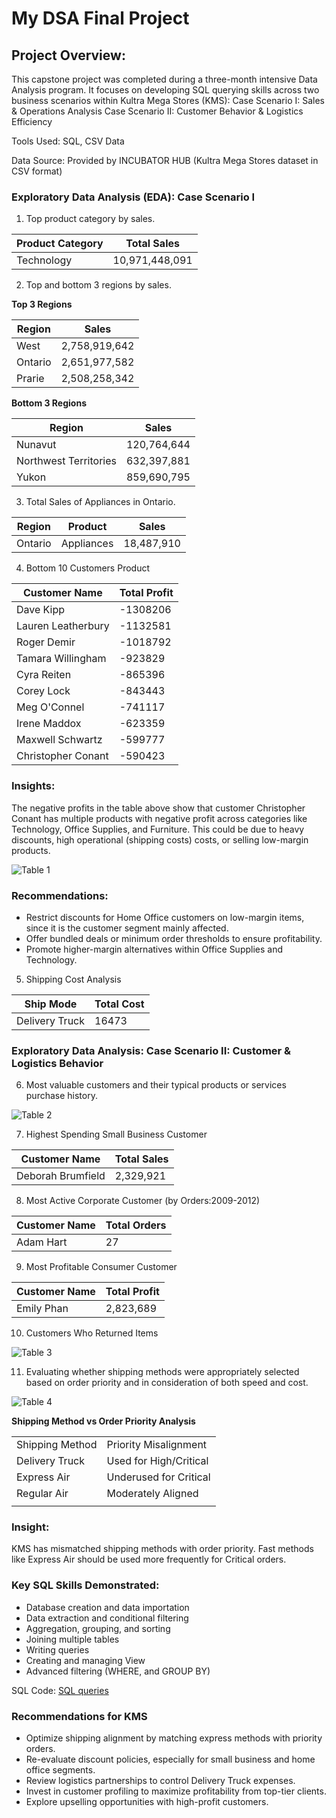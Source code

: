 # My DSA Final Project

## Project Overview:
This capstone project was completed during a three-month intensive Data Analysis program. It focuses on developing SQL querying skills across two business scenarios within Kultra Mega Stores (KMS):
Case Scenario I: Sales & Operations Analysis
Case Scenario II: Customer Behavior & Logistics Efficiency

Tools Used: SQL, CSV Data

Data Source: Provided by INCUBATOR HUB (Kultra Mega Stores dataset in CSV format)


### Exploratory Data Analysis (EDA): Case Scenario I

1. Top product category by sales.

| Product Category|  Total Sales   |
|-----------------|----------------|
|    Technology   | 10,971,448,091 |
   
2. Top and bottom 3 regions by sales.

**Top 3 Regions**

|      Region     |  Sales        |
|-----------------|---------------|
|    West         | 2,758,919,642 |
|    Ontario      | 2,651,977,582 |
|    Prarie       | 2,508,258,342 |

**Bottom 3 Regions** 

|      Region         |     Sales       |
|---------------------|-----------------|
|    Nunavut          |   120,764,644   |
|Northwest Territories|   632,397,881   |
| Yukon               |   859,690,795   |

3.  Total Sales of Appliances in Ontario.

| Region  |   Product       | Sales      |
|-------- |-----------------|------------|
| Ontario | Appliances      | 18,487,910 | 

4. Bottom 10 Customers Product
    
|Customer Name     | Total Profit    | 
|---------------   |-----------------|
|Dave Kipp         |   -1308206      |
|Lauren Leatherbury|   -1132581      |
|Roger Demir       |   -1018792      |
|Tamara Willingham |    -923829      |
|Cyra Reiten       |    -865396      |
|Corey Lock        |    -843443      |
|Meg O'Connel      |    -741117      | 
|Irene Maddox      |    -623359      |
|Maxwell Schwartz  |    -599777      |
|Christopher Conant|    -590423      |


### Insights:
The negative profits in the table above show that customer Christopher Conant has multiple products with negative profit across categories like Technology, Office Supplies, and Furniture. This could be due to heavy discounts, high operational (shipping costs) costs, or selling low-margin products.

![Table 1](https://github.com/user-attachments/assets/a8f81801-958f-4710-8dbc-9d81f63c08f1)


### Recommendations:
- Restrict discounts for Home Office customers on low-margin items, since it is the customer segment mainly affected.
- Offer bundled deals or minimum order thresholds to ensure profitability.
- Promote higher-margin alternatives within Office Supplies and Technology.
 
5. Shipping Cost Analysis

|    Ship Mode     |  Total Cost     |
|------------------|-----------------|
|  Delivery Truck  |    16473        |


### Exploratory Data Analysis: Case Scenario II: Customer & Logistics Behavior
6. Most valuable customers and their typical products or services purchase history.
                 
![Table 2](https://github.com/user-attachments/assets/e52631b1-de32-42f0-859c-1f2ceb70a86b)

7. Highest Spending Small Business Customer
   
| Customer Name     |  Total Sales    |
|-------------------|-----------------|
| Deborah Brumfield |    2,329,921    |
   
8. Most Active Corporate Customer (by Orders:2009-2012) 
   
| Customer Name     |  Total Orders    |
|-------------------|------------------|
|     Adam Hart     |       27         |

9. Most Profitable Consumer Customer

| Customer Name     |  Total Profit     |
|-------------------|-------------------|
|     Emily Phan    |    2,823,689      |

10. Customers Who Returned Items

![Table 3](https://github.com/user-attachments/assets/872dcff1-b0d8-497b-8884-4a9c0000b4bd)

11. Evaluating whether shipping methods were appropriately selected based on order priority and in consideration of both speed and cost.

![Table 4](https://github.com/user-attachments/assets/0df65de2-b142-4eda-bf02-a6d566f188f4)


**Shipping Method vs Order Priority Analysis**

|                          |                           |
|--------------------------|---------------------------|
|  Shipping Method         |  Priority Misalignment    |
|   Delivery Truck         |   Used for High/Critical  |
|   Express Air            |   Underused for Critical  |
|   Regular Air            |    Moderately Aligned     |       
|                          |                           |


### Insight:
KMS has mismatched shipping methods with order priority. Fast methods like Express Air should be used more frequently for Critical orders.


###  Key SQL Skills Demonstrated:
- Database creation and data importation
- Data extraction and conditional filtering
- Aggregation, grouping, and sorting
- Joining multiple tables
- Writing queries 
- Creating and managing View
- Advanced filtering (WHERE, and GROUP BY)
  
SQL Code: [SQL queries](https://1drv.ms/u/c/bc44d4c60b54fc1d/EfN58PeAHKdCvQMXZ5Gof0QBtuA72aEFTJJn0OvKiVi_Hg?e=kmNgAP) 

### Recommendations for KMS
- Optimize shipping alignment by matching express methods with priority orders.
- Re-evaluate discount policies, especially for small business and home office segments.
- Review logistics partnerships to control Delivery Truck expenses.
- Invest in customer profiling to maximize profitability from top-tier clients.
- Explore upselling opportunities with high-profit customers.


